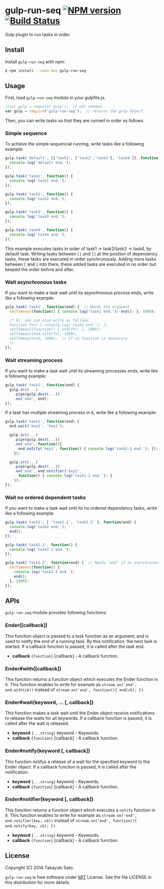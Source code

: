 # gulp-run-seq [![NPM version][npm-image]][npm-url] [![Build Status][travis-image]][travis-url]

Gulp plugin to run tasks in order.

## Install

Install `gulp-run-seq` with npm:

```bash
$ npm install --save-dev gulp-run-seq
```

## Usage

First, load `gulp-run-seq` module in your gulpfile.js.

```js
//var gulp = require('gulp');  // not needed.
var gulp = require('gulp-run-seq');  // returns the gulp object.
```

Then, you can write tasks so that they are runned in order as follows.

### Simple sequence

To achieve the simple sequencial running, write tasks like a following example:

```js
gulp.task('default', [['task1', ['task2','task3'], 'task4']], function() {
  console.log('default end.');
});

gulp.task('task1', function() {
  console.log('task1 end.');
});

gulp.task('task2', function() {
  console.log('task2 end.');
});

gulp.task('task3', function() {
  console.log('task3 end.');
});

gulp.task('task4', function() {
  console.log('task4 end.');
});
```

This example executes tasks in order of task1 -> task2/task3 -> task4, by default task.
Writing tasks between ``[[`` and ``]]`` at the position of dependency tasks, these tasks are executed in order synchronously. Adding more tasks between `[` and `]` into there, these added tasks are executed in no order but keeped the order before and after. 

### Wait asynchronous tasks

If you want to make a task wait until its asynchronous process ends, write like a following example:

```js
gulp.task('task1', function(end) {  // Needs the argument.
  setTimeout(function() { console.log('task1 end.'); end(); }, 1000);

  /* Or, you can also write as follows:
  function fn() { console.log('task1 end.'); };
  setTimeout(function() { end(fn); }, 1000);
  setTimeout(end.with(fn), 1000);
  setTimeout(end, 1000);  // If no function is necessary.
  */
});
```

### Wait streaming process

If you want to make a task wait until its streaming processes ends, write like a following example:

```js
gulp.task('task1', function(end) {
  gulp.src(...)
    .pipe(gulp.dest(...))
    .on('end', end);
});
```

If a task has multiple streaming process in it, write like a following example:

```js
gulp.task('task1', function(end) {
  end.wait('key1', 'key2');

  gulp.src(...)
    .pipe(gulp.dest(...))
    .on('end', function(){
      end.notify('key1', function() { console.log('task1-1 end.'); });
    });

  gulp.src(...)
    .pipe(gulp.dest(...))
    .on('end', end.notifier('key2',
      function() { console.log('task1-2 end.'); }
    ));
});
```

### Wait no ordered dependent tasks

If you want to make a task wait until its no ordered dependency tasks, write like a following example:

```js
gulp.task('task2', [ 'task2.1', 'task2.2' ], function(end) {
  console.log('task2 end.');
  end();
});

gulp.task('task2.1', function() {
  console.log('task2.1 end.');
});

gulp.task('task2.2', function(end) {  // Needs `end` if an asynchronous task
  setTimeout(function() {
    console.log('task2.2 end.');
    end();
  }, 2000);
});
```

## APIs

`gulp-run-seq` module provides following functions:

### Ender([callback])

This function object is passed to a task function as an argument, and is used to notify the end of a running task.
By this notification, the next task is started.
If a callback function is passed, it is called after the task end.

- **callback** `{function}` [callback] - A callback function.

### Ender#with([callback])

This function returns a function object which executes the Ender function in it.
This function enables to write for example as ``stream.on('end', end.with(cb))`` instead of ``stream.on('end', function(){ end(cb); })``.

### Ender#wait(keyword, ... [, callback])

This function makes a task wait until the Ender object receive notifications to release the waits for all keywords.
If a callback function is passed, it is called after the wait is released.

- **keyword** `{...string}` keyword - Keywords.
- **callback** `{function}` [callback] - A callback function.

### Ender#notify(keyword [, callback])

This function notifys a release of a wait for the specified keyword to the Ender object. 
If a callback function is passed, it is called after the notification.

- **keyword** `{...string}` keyword - Keywords.
- **callback** `{function}` [callback] - A callback function.

### Ender#notifier(keyword [, callback])

This function returns a function object which executes a `notify` function in it.
This function enables to write for example as ``stream.on('end', end.notifier(key, cb))`` instead of ``stream.on('end', function(){ end.notify(key, cb); })``.

- **keyword** `{...string}` keyword - Keywords.
- **callback** `{function}` [callback] - A callback function.

## License

Copyright (C) 2014 Takayuki Sato.

`gulp-run-seq` is free software under [MIT](http://opensource.org/licenses/MIT) License.
See the file LICENSE in this distribution for more details.


[npm-image]: http://img.shields.io/badge/npm-v1.2.2-blue.svg
[npm-url]: https://www.npmjs.org/package/gulp-run-seq
[travis-image]: https://travis-ci.org/sttk/gulp-run-seq.svg?branch=master
[travis-url]: https://travis-ci.org/sttk/gulp-run-seq

